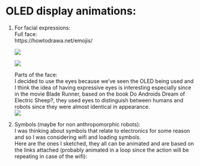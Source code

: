 # OLED display animations:
<ol> 
  <li> For facial expressions: </br>
   Full face: </br> 
  https://howtodrawa.net/emojis/ 
  
  ![](https://github.com/LiyanIbrahim/performingRobots/edit/master/November2/1.png)
  
  ![](https://github.com/LiyanIbrahim/performingRobots/edit/master/November2/2.png)
  
  Parts of the face: </br>
  I decided to use the eyes because we’ve seen the OLED being used and I think the idea of having expressive eyes is interesting especially since in the movie Blade Runner, based on the book Do Androids Dream of Electric Sheep?, they used eyes to distinguish between humans and robots since they were almost identical in appearance. </br>
  ![](https://github.com/LiyanIbrahim/performingRobots/edit/master/November2/4.png)
  
  </li> 
  <li> Symbols (maybe for non anthropomorphic robots): </br> 
I was thinking about symbols that relate to electronics for some reason and so I was considering wifi and loading symbols. </br>
Here are the ones I sketched, they all can be animated and are based on the links attached (probably animated in a loop since the action will be repeating in case of the wifi): </br> 
</li>



  

    
